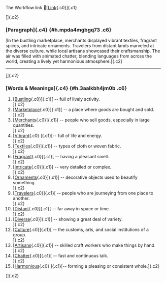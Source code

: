 The Workflow link
👏[[Link](https://www.google.com/url?q=http://www.google.com&sa=D&source=editors&ust=1756525522078877&usg=AOvVaw19Jysfnm0mS9ryA-kRIYSE){.c0}]{.c1}

[]{.c2}

### [Paragraph]{.c4} {#h.mpda4mgbgq73 .c6}

[In the bustling marketplace, merchants displayed vibrant textiles,
fragrant spices, and intricate ornaments. Travelers from distant lands
marveled at the diverse culture, while local artisans showcased their
craftsmanship. The air was filled with animated chatter, blending
languages from across the world, creating a lively yet harmonious
atmosphere.]{.c2}

------------------------------------------------------------------------

[]{.c2}

### [Words & Meanings]{.c4} {#h.3aalkbh4jm0b .c6}

1.  [[Bustling](https://www.google.com/url?q=http://www.google.com&sa=D&source=editors&ust=1756525522079580&usg=AOvVaw3yR4claFEPLkvztPwOjfHE){.c0}]{.c1}[ --
    full of lively activity.\
    ]{.c2}
2.  [[Marketplace](https://www.google.com/url?q=http://www.google.com&sa=D&source=editors&ust=1756525522079715&usg=AOvVaw3SIGnJe6gfHhMsHPcW-pey){.c0}]{.c1}[ --
    a place where goods are bought and sold.\
    ]{.c2}
3.  [[Merchants](https://www.google.com/url?q=http://www.google.com&sa=D&source=editors&ust=1756525522079872&usg=AOvVaw3MESwxTV1iATdsOjvv0Ppn){.c0}]{.c1}[ --
    people who sell goods, especially in large quantities.\
    ]{.c2}
4.  [[Vibrant](https://www.google.com/url?q=http://www.google.com&sa=D&source=editors&ust=1756525522080029&usg=AOvVaw051XI9Hh_MABBul73zsrlP){.c0}
    ]{.c1}[-- full of life and energy.\
    ]{.c2}
5.  [[Textiles](https://www.google.com/url?q=http://www.google.com&sa=D&source=editors&ust=1756525522080178&usg=AOvVaw23AeksKKD8C4DuJv6a7Lwd){.c0}]{.c1}[ --
    types of cloth or woven fabric.\
    ]{.c2}
6.  [[Fragrant](https://www.google.com/url?q=http://www.google.com&sa=D&source=editors&ust=1756525522080295&usg=AOvVaw08O4JYL57IhmXUQknmjgpI){.c0}]{.c1}[ --
    having a pleasant smell.\
    ]{.c2}
7.  [[Intricate](https://www.google.com/url?q=http://www.google.com&sa=D&source=editors&ust=1756525522080395&usg=AOvVaw3wVLujEadPIiXPgC5-Srup){.c0}]{.c1}[ --
    very detailed or complex.\
    ]{.c2}
8.  [[Ornaments](https://www.google.com/url?q=http://www.google.com&sa=D&source=editors&ust=1756525522080498&usg=AOvVaw3Tb4hNezbWfKbgRGB-qEqP){.c0}]{.c1}[ --
    decorative objects used to beautify something.\
    ]{.c2}
9.  [[Travelers](https://www.google.com/url?q=http://www.google.com&sa=D&source=editors&ust=1756525522080617&usg=AOvVaw0tRZRub77r58aYPNghitS4){.c0}]{.c1}[ --
    people who are journeying from one place to another.\
    ]{.c2}
10. [[Distant](https://www.google.com/url?q=http://www.google.com&sa=D&source=editors&ust=1756525522080768&usg=AOvVaw3TtMekWIm0k-Xs_NeqBstO){.c0}]{.c1}[ --
    far away in space or time.\
    ]{.c2}
11. [[Diverse](https://www.google.com/url?q=http://www.google.com&sa=D&source=editors&ust=1756525522080870&usg=AOvVaw2oxHnPPlUWEOEa52m3lVnV){.c0}]{.c1}[ --
    showing a great deal of variety.\
    ]{.c2}
12. [[Culture](https://www.google.com/url?q=http://www.google.com&sa=D&source=editors&ust=1756525522080981&usg=AOvVaw0azKgIJ1kadheLYUShUmzo){.c0}]{.c1}[ --
    the customs, arts, and social institutions of a group.\
    ]{.c2}
13. [[Artisans](https://www.google.com/url?q=http://www.google.com&sa=D&source=editors&ust=1756525522081105&usg=AOvVaw1EHEwGY6I4X908HZEHFJx-){.c0}]{.c1}[ --
    skilled craft workers who make things by hand.\
    ]{.c2}
14. [[Chatter](https://www.google.com/url?q=http://www.google.com&sa=D&source=editors&ust=1756525522081223&usg=AOvVaw2OLCpjZF5iSM0iiop0_4R2){.c0}]{.c1}[ --
    fast and continuous talk.\
    ]{.c2}
15. [[Harmonious](https://www.google.com/url?q=http://www.google.com&sa=D&source=editors&ust=1756525522081335&usg=AOvVaw3AtLnTdsJ4j6XF3_EuKM7Y){.c0}
    ]{.c1}[-- forming a pleasing or consistent whole.]{.c2}

[]{.c2}
